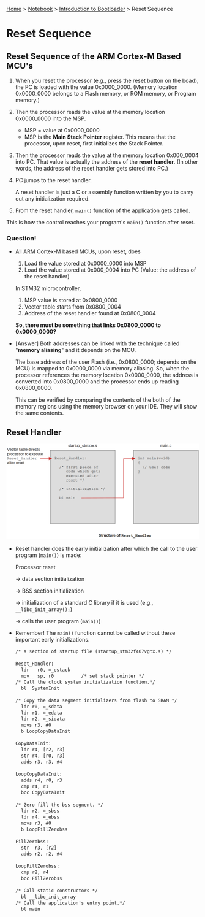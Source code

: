 <a href="../../">Home</a> > <a href="../notebook">Notebook</a> > <a href="./">Introduction to Bootloader</a> > Reset Sequence

# Reset Sequence



## Reset Sequence of the ARM Cortex-M Based MCU's

1. When you reset the processor (e.g., press the reset button on the boad), the PC is loaded with the value 0x0000_0000. (Memory location 0x0000_0000 belongs to a Flash memory, or ROM memory, or Program memory.)

2. Then the processor reads the value at the memory location 0x0000_0000 into the MSP.

   - MSP = value at 0x0000_0000
   - MSP is the **Main Stack Pointer** register. This means that the processor, upon reset, first initializes the Stack Pointer.

3. Then the processor reads the value at the memory location 0x000_0004 into PC. That value is actually the address of the **reset handler**. (In other words, the address of the reset handler gets stored into PC.)

4. PC jumps to the reset handler.

   A reset handler is just a C or assembly function written by you to carry out any initialization required.

5. From the reset handler, `main()` function of the application gets called.

This is how the control reaches your program's `main()` function after reset.

### Question!

* All ARM Cortex-M based MCUs, upon reset, does

  1. Load the value stored at 0x0000_0000 into MSP
  2. Load the value stored at 0x000_0004 into PC (Value: the address of the reset handler)

  In STM32 microcontroller,

  1. MSP value is stored at 0x0800_0000
  2. Vector table starts from 0x0800_0004
  3. Address of the reset handler found at 0x0800_0004

  **So, there must be something that links 0x0800_0000 to 0x0000_0000?**

* [Answer] Both addresses can be linked with the technique called "**memory aliasing**" and it depends on the MCU.

  The base address of the user Flash (i.e., 0x0800_0000; depends on the MCU) is mapped to 0x0000_0000 via memory aliasing. So, when the processor references the memory location 0x0000_0000, the address is converted into 0x0800_0000 and the processor ends up reading 0x0800_0000.

  This can be verified by comparing the contents of the both of the memory regions using the memory browser on your IDE. They will show the same contents.





## Reset Handler



<img src="img/structure-of-reset-handler-1688417192877-1.png" alt="structure-of-reset-handler" width="800">



* Reset handler does the early initialization after which the call to the user program (`main()`) is made:

  Processor reset 

  $\to$ data section initialization 

  $\to$ BSS section initialization 

  $\to$ initialization of a standard C library if it is used (e.g., `__libc_init_array();`)

  $\to$ calls the user program (`main()`)

* Remember! The `main()` function cannot be called without these important early initializations.

  ```assembly
  /* a section of startup file (startup_stm32f407vgtx.s) */
  
  Reset_Handler:
    ldr   r0, =_estack
    mov   sp, r0          /* set stack pointer */
  /* Call the clock system initialization function.*/
    bl  SystemInit
  
  /* Copy the data segment initializers from flash to SRAM */
    ldr r0, =_sdata
    ldr r1, =_edata
    ldr r2, =_sidata
    movs r3, #0
    b LoopCopyDataInit
  
  CopyDataInit:
    ldr r4, [r2, r3]
    str r4, [r0, r3]
    adds r3, r3, #4
  
  LoopCopyDataInit:
    adds r4, r0, r3
    cmp r4, r1
    bcc CopyDataInit
  
  /* Zero fill the bss segment. */
    ldr r2, =_sbss
    ldr r4, =_ebss
    movs r3, #0
    b LoopFillZerobss
  
  FillZerobss:
    str  r3, [r2]
    adds r2, r2, #4
  
  LoopFillZerobss:
    cmp r2, r4
    bcc FillZerobss
  
  /* Call static constructors */
    bl __libc_init_array
  /* Call the application's entry point.*/
    bl main
  ```

  
